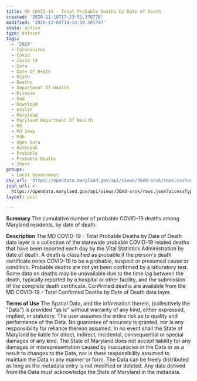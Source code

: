 ```yaml
---
title: MD COVID-19 - Total Probable Deaths by Date of Death
created: '2020-11-10T17:23:51.370776'
modified: '2020-12-04T19:14:19.501747'
state: active
type: dataset
tags:
  - '2019'
  - Coronavirus
  - Covid
  - Covid 19
  - Data
  - Date Of Death
  - Death
  - Deaths
  - Department Of Health
  - Disease
  - Dod
  - Download
  - Health
  - Maryland
  - Maryland Department Of Health
  - Md
  - Md Imap
  - Mdh
  - Open Data
  - Outbreak
  - Probable
  - Probable Deaths
  - Share
groups:
  - Local Government
csv_url: 'https://opendata.maryland.gov/api/views/36md-srvk/rows.csv?accessType=DOWNLOAD'
json_url: >-
  https://opendata.maryland.gov/api/views/36md-srvk/rows.json?accessType=DOWNLOAD
layout: post

---
```

<b>Summary</b>
The cumulative number of probable COVID-19 deaths among Maryland residents, by date of death.

<b>Description</b>
The MD COVID-19 - Total Probable Deaths by Date of Death data layer is a collection of the statewide probable COVID-19 related deaths that have been reported each day by the Vital Statistics Administration by date of death. A death is classified as probable if the person's death certificate notes COVID-19 to be a probable, suspect or presumed cause or condition. Probable deaths are not yet been confirmed by a laboratory test. Some data on deaths may be unavailable due to the time lag between the death, typically reported by a hospital or other facility, and the submission of the complete death certificate. Confirmed deaths are available from the MD COVID-19 - Total Confirmed Deaths by Date of Death data layer.

<b>Terms of Use</b>
The Spatial Data, and the information therein, (collectively the "Data") is provided "as is" without warranty of any kind, either expressed, implied, or statutory. The user assumes the entire risk as to quality and performance of the Data. No guarantee of accuracy is granted, nor is any responsibility for reliance thereon assumed. In no event shall the State of Maryland be liable for direct, indirect, incidental, consequential or special damages of any kind. The State of Maryland does not accept liability for any damages or misrepresentation caused by inaccuracies in the Data or as a result to changes to the Data, nor is there responsibility assumed to maintain the Data in any manner or form. The Data can be freely distributed as long as the metadata entry is not modified or deleted. Any data derived from the Data must acknowledge the State of Maryland in the metadata.
